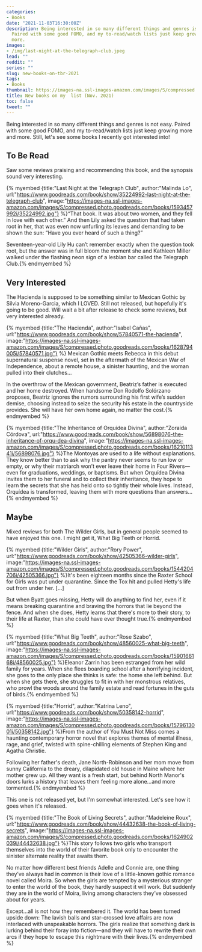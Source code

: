 ```yaml
---
categories:
- Books
date: "2021-11-03T16:30:00Z"
description: Being interested in so many different things and genres is not easy.
  Paired with some good FOMO, and my to-read/watch lists just keep growing more and
  more.
images:
- /img/last-night-at-the-telegraph-club.jpeg
lead: ""
reddit: ""
series: ""
slug: new-books-on-tbr-2021
tags:
- Books
thumbnail: https://images-na.ssl-images-amazon.com/images/S/compressed.photo.goodreads.com/books/1593457992i/35224992.jpg
title: New books on my  list (Nov. 2021)
toc: false
tweet: ""
---
```

Being interested in so many different things and genres is not easy. Paired with some good FOMO, and my to-read/watch lists just keep growing more and more. Still, let's see some books I recently got interested into!

<!--more-->

## To Be Read

Saw some reviews praising and recommending this book, and the synopsis sound very interesting.

{% myembed {title:"Last Night at the Telegraph Club", author:"Malinda Lo", url:"https://www.goodreads.com/book/show/35224992-last-night-at-the-telegraph-club", image:"https://images-na.ssl-images-amazon.com/images/S/compressed.photo.goodreads.com/books/1593457992i/35224992.jpg"} %}“That book. It was about two women, and they fell in love with each other.” And then Lily asked the question that had taken root in her, that was even now unfurling its leaves and demanding to be shown the sun: “Have you ever heard of such a thing?”

Seventeen-year-old Lily Hu can’t remember exactly when the question took root, but the answer was in full bloom the moment she and Kathleen Miller walked under the flashing neon sign of a lesbian bar called the Telegraph Club.{% endmyembed %}

## Very Interested

The Hacienda is supposed to be something similar to Mexican Gothic by Silvia Moreno-Garcia, which I LOVED. Still not released, but hopefully it's going to be good. Will wait a bit after release to check some reviews, but very interested already.

{% myembed {title:"The Hacienda", author:"Isabel Cañas", url:"https://www.goodreads.com/book/show/57840571-the-hacienda", image:"https://images-na.ssl-images-amazon.com/images/S/compressed.photo.goodreads.com/books/1628794005i/57840571.jpg"} %}
Mexican Gothic meets Rebecca in this debut supernatural suspense novel, set in the aftermath of the Mexican War of Independence, about a remote house, a sinister haunting, and the woman pulled into their clutches...

In the overthrow of the Mexican government, Beatriz’s father is executed and her home destroyed. When handsome Don Rodolfo Solórzano proposes, Beatriz ignores the rumors surrounding his first wife’s sudden demise, choosing instead to seize the security his estate in the countryside provides. She will have her own home again, no matter the cost.{% endmyembed %}

{% myembed {title:"The Inheritance of Orquídea Divina", author:"Zoraida Córdova", url:"https://www.goodreads.com/book/show/56898076-the-inheritance-of-orqu-dea-divina", image:"https://images-na.ssl-images-amazon.com/images/S/compressed.photo.goodreads.com/books/1621011341i/56898076.jpg"} %}The Montoyas are used to a life without explanations. They know better than to ask why the pantry never seems to run low or empty, or why their matriarch won’t ever leave their home in Four Rivers—even for graduations, weddings, or baptisms. But when Orquídea Divina invites them to her funeral and to collect their inheritance, they hope to learn the secrets that she has held onto so tightly their whole lives. Instead, Orquídea is transformed, leaving them with more questions than answers...{% endmyembed %}

## Maybe

Mixed reviews for both The Wilder Girls, but in general people seemed to have enjoyed this one. I might get it, What Big Teeth or Horrid.

{% myembed {title:"Wilder Girls", author:"Rory Power", url:"https://www.goodreads.com/book/show/42505366-wilder-girls", image:"https://images-na.ssl-images-amazon.com/images/S/compressed.photo.goodreads.com/books/1544204706i/42505366.jpg"} %}It's been eighteen months since the Raxter School for Girls was put under quarantine. Since the Tox hit and pulled Hetty's life out from under her. \[...\]

But when Byatt goes missing, Hetty will do anything to find her, even if it means breaking quarantine and braving the horrors that lie beyond the fence. And when she does, Hetty learns that there's more to their story, to their life at Raxter, than she could have ever thought true.{% endmyembed %}

{% myembed {title:"What Big Teeth", author:"Rose Szabo", url:"https://www.goodreads.com/book/show/48560025-what-big-teeth", image:"https://images-na.ssl-images-amazon.com/images/S/compressed.photo.goodreads.com/books/1590166168i/48560025.jpg"} %}Eleanor Zarrin has been estranged from her wild family for years. When she flees boarding school after a horrifying incident, she goes to the only place she thinks is safe: the home she left behind. But when she gets there, she struggles to fit in with her monstrous relatives, who prowl the woods around the family estate and read fortunes in the guts of birds.{% endmyembed %}

{% myembed {title:"Horrid", author:"Katrina Leno", url:"https://www.goodreads.com/book/show/50358142-horrid", image:"https://images-na.ssl-images-amazon.com/images/S/compressed.photo.goodreads.com/books/1579613001i/50358142.jpg"} %}From the author of You Must Not Miss comes a haunting contemporary horror novel that explores themes of mental illness, rage, and grief, twisted with spine-chilling elements of Stephen King and Agatha Christie.

Following her father's death, Jane North-Robinson and her mom move from sunny California to the dreary, dilapidated old house in Maine where her mother grew up. All they want is a fresh start, but behind North Manor's doors lurks a history that leaves them feeling more alone...and more tormented.{% endmyembed %}

This one is not released yet, but I'm somewhat interested. Let's see how it goes when it's released.

{% myembed {title:"The Book of Living Secrets", author:"Madeleine Roux", url:"https://www.goodreads.com/book/show/44432638-the-book-of-living-secrets", image:"https://images-na.ssl-images-amazon.com/images/S/compressed.photo.goodreads.com/books/1624902039i/44432638.jpg"} %}This story follows two girls who transport themselves into the world of their favorite book only to encounter the sinister alternate reality that awaits them.

No matter how different best friends Adelle and Connie are, one thing they’ve always had in common is their love of a little-known gothic romance novel called Moira. So when the girls are tempted by a mysterious stranger to enter the world of the book, they hardly suspect it will work. But suddenly they are in the world of Moira, living among characters they’ve obsessed about for years.

Except…all is not how they remembered it. The world has been turned upside down: The lavish balls and star-crossed love affairs are now interlaced with unspeakable horrors. The girls realize that something dark is lurking behind their foray into fiction—and they will have to rewrite their own arcs if they hope to escape this nightmare with their lives.{% endmyembed %}